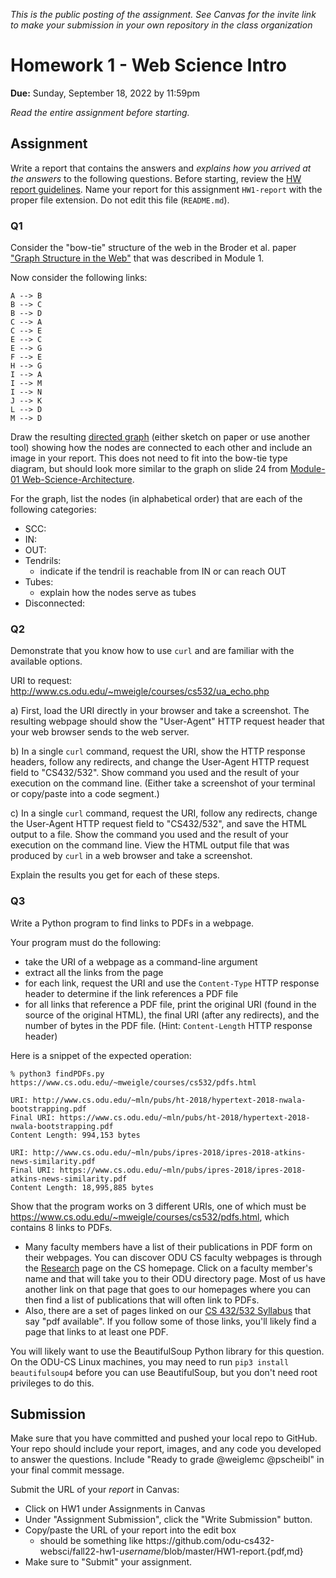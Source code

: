 *This is the public posting of the assignment. See Canvas for the invite link to make your submission in your own repository in the class organization*

# Homework 1 - Web Science Intro
**Due:** Sunday, September 18, 2022 by 11:59pm
 
*Read the entire assignment before starting.*

## Assignment

Write a report that contains the answers and *explains how you arrived at the answers* to the following questions. Before starting, review the [HW report guidelines](https://github.com/odu-cs432-websci/public/blob/main/fall22/getting-started/reports.md).  Name your report for this assignment `HW1-report` with the proper file extension.  Do not edit this file (`README.md`).

### Q1
Consider the "bow-tie" structure of the web in the Broder et al. paper ["Graph Structure in the Web"](http://snap.stanford.edu/class/cs224w-readings/broder00bowtie.pdf) that was described in Module 1. 

Now consider the following links:

```text
A --> B
B --> C
B --> D
C --> A
C --> E
E --> C
E --> G
F --> E
H --> G
I --> A
I --> M
I --> N
J --> K
L --> D
M --> D
```

Draw the resulting [directed graph](https://en.wikipedia.org/wiki/Directed_graph) (either sketch on paper or use another tool) showing how the nodes are connected to each other and include an image in your report.  This does not need to fit into the bow-tie type diagram, but should look more similar to the graph on slide 24 from [Module-01 Web-Science-Architecture](https://docs.google.com/presentation/d/178GkNtFAPB5fzs1D-wdCnlOdbcTyhpAIz_wKxVUaHVk/edit#slide=id.ga9773ac230_0_799).

For the graph, list the nodes (in alphabetical order) that are each of the following categories:
* SCC: 
* IN: 
* OUT: 
* Tendrils: 
    * indicate if the tendril is reachable from IN or can reach OUT
* Tubes: 
    * explain how the nodes serve as tubes
* Disconnected:
    
    
### Q2
Demonstrate that you know how to use `curl` and are familiar with the available options.

URI to request: http://www.cs.odu.edu/~mweigle/courses/cs532/ua_echo.php

a) First, load the URI directly in your browser and take a screenshot.  The resulting webpage should show the "User-Agent" HTTP request header that your web browser sends to the web server.

b) In a single `curl` command, request the URI, show the HTTP response headers, follow any redirects, and change the User-Agent HTTP request field to "CS432/532".  Show command you used and the result of your execution on the command line.  (Either take a screenshot of your terminal or copy/paste into a code segment.)

c) In a single `curl` command, request the URI, follow any redirects, change the User-Agent HTTP request field to "CS432/532", and save the HTML output to a file.  Show the command you used and the result of your execution on the command line. View the HTML output file that was produced by `curl` in a web browser and take a screenshot.

Explain the results you get for each of these steps.


### Q3
Write a Python program to find links to PDFs in a webpage.

Your program must do the following:
* take the URI of a webpage as a command-line argument
* extract all the links from the page
* for each link, request the URI and use the `Content-Type` HTTP response header to determine if the link references a PDF file 
* for all links that reference a PDF file, print the original URI (found in the source of the original HTML), the final URI (after any redirects), and the number of bytes in the PDF file. (Hint: `Content-Length` HTTP response header)

Here is a snippet of the expected operation:

```
% python3 findPDFs.py https://www.cs.odu.edu/~mweigle/courses/cs532/pdfs.html

URI: http://www.cs.odu.edu/~mln/pubs/ht-2018/hypertext-2018-nwala-bootstrapping.pdf
Final URI: https://www.cs.odu.edu/~mln/pubs/ht-2018/hypertext-2018-nwala-bootstrapping.pdf
Content Length: 994,153 bytes

URI: http://www.cs.odu.edu/~mln/pubs/ipres-2018/ipres-2018-atkins-news-similarity.pdf
Final URI: https://www.cs.odu.edu/~mln/pubs/ipres-2018/ipres-2018-atkins-news-similarity.pdf
Content Length: 18,995,885 bytes
```

Show that the program works on 3 different URIs, one of which must be https://www.cs.odu.edu/~mweigle/courses/cs532/pdfs.html, which contains 8 links to PDFs. 
* Many faculty members have a list of their publications in PDF form on their webpages.  You can discover ODU CS faculty webpages is through the [Research](https://odu.edu/compsci/research) page on the CS homepage. Click on a faculty member's name and that will take you to their ODU directory page.  Most of us have another link on that page that goes to our homepages where you can then find a list of publications that will often link to PDFs. 
* Also, there are a set of pages linked on our [CS 432/532 Syllabus](https://github.com/odu-cs432-websci/public/blob/main/fall21/syllabus.md) that say "pdf available".  If you follow some of those links, you'll likely find a page that links to at least one PDF.

You will likely want to use the BeautifulSoup Python library for this question. On the ODU-CS Linux machines, you may need to run ``pip3 install beautifulsoup4`` before you can use BeautifulSoup, but you don't need root privileges to do this.

## Submission

Make sure that you have committed and pushed your local repo to GitHub.  Your repo should include your report, images, and any code you developed to answer the questions.  Include "Ready to grade @weiglemc @pscheibl" in your final commit message. 

Submit the URL of your *report* in Canvas:

* Click on HW1 under Assignments in Canvas
* Under "Assignment Submission", click the "Write Submission" button.
* Copy/paste the URL of your report into the edit box
  * should be something like https<nolink>://github.com/odu-cs432-websci/fall22-hw1-*username*/blob/master/HW1-report.{pdf,md}
* Make sure to "Submit" your assignment.
